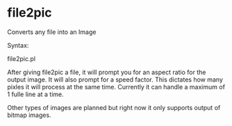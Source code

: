 # file2pic
Converts any file into an Image

Syntax:

file2pic.pl <File>

After giving file2pic a file, it will prompt you for an aspect ratio for the output image.
It will also prompt for a speed factor. This dictates how many pixles it will process at the same time.
Currently it can handle a maximum of 1 fulle line at a time. 

Other types of images are planned but right now it only supports output of bitmap images.
